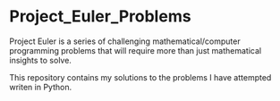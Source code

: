 # Project_Euler_Problems
Project Euler is a series of challenging mathematical/computer programming problems that will require more than just mathematical insights to solve.

This repository contains my solutions to the problems I have attempted writen in Python.
